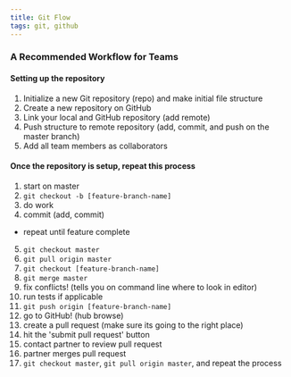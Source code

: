 ```yaml
---
title: Git Flow
tags: git, github
---
```


### A Recommended Workflow for Teams 

#### Setting up the repository

1. Initialize a new Git repository (repo) and make initial file structure
2. Create a new repository on GitHub
3. Link your local and GitHub repository (add remote)
4. Push structure to remote repository (add, commit, and push on the master branch)
5. Add all team members as collaborators

#### Once the repository is setup, repeat this process

1. start on master
2. `git checkout -b [feature-branch-name]`
3. do work
4. commit (add, commit)
  * repeat until feature complete
5. `git checkout master`
6. `git pull origin master`
7. `git checkout [feature-branch-name]`
8. `git merge master`
9. fix conflicts! (tells you on command line where to look in editor)
10. run tests if applicable
11. `git push origin [feature-branch-name]`
12. go to GitHub! (hub browse)
13. create a pull request (make sure its going to the right place)
14. hit the 'submit pull request' button
15. contact partner to review pull request
16. partner merges pull request
17. `git checkout master`, `git pull origin master`, and repeat the process
